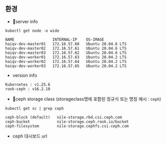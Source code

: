 ## 환경
- server info
```shell
kubectl get node -o wide

NAME                 INTERNAL-IP    OS-IMAGE          
haiqv-dev-master01   172.16.57.60   Ubuntu 20.04.6 LTS
haiqv-dev-master02   172.16.57.61   Ubuntu 20.04.6 LTS
haiqv-dev-master03   172.16.57.62   Ubuntu 20.04.6 LTS
haiqv-dev-worker01   172.16.57.63   Ubuntu 20.04.2 LTS
haiqv-dev-worker02   172.16.57.64   Ubuntu 20.04.2 LTS
haiqv-dev-worker03   172.16.57.65   Ubuntu 20.04.2 LTS
```
- version info
```shell
Kubernetes : v1.25.6
rook-ceph : v16.2.10
```
- ceph storage class (storageclass명에 포함된 정규식 또는 명칭 예시 : `ceph`)
```shell
kubectl get sc | grep ceph

ceph-block (default)   nile-storage.rbd.csi.ceph.com   
ceph-bucket            nile-storage.ceph.rook.io/bucket
ceph-filesystem        nile-storage.cephfs.csi.ceph.com
```
- ceph 대시보드 url
```

```